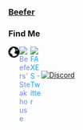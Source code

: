 ### [Beefer][website]

### Find Me
[<img align="left" style="fill: #004d77; color: #004d77;" alt="www.beeferdev.wtf" width="22px" src="https://raw.githubusercontent.com/iconic/open-iconic/master/svg/globe.svg" />][website]
[<img align="left" style="fill: #7289DA; color: #7289DA;" alt="Beefers' Steakhouse" width="22px" src="https://cdn.jsdelivr.net/npm/simple-icons@v3/icons/discord.svg" />][discord]
[<img align="left" style="fill: #1DA1F2; color: #1DA1F2;" alt="FAXES - Twitter" width="22px" src="https://cdn.jsdelivr.net/npm/simple-icons@v3/icons/twitter.svg" />][twitter]

<br />
<br />

[![Discord](https://www.beeferdev.wtf/images/26obc9zr.png)](https://beeferdev.wtf/discord)

<br />

[website]: https://beeferdev.wtf/
[discord]: https://beeferdev.wtf/discord
[twitter]: https://beeferdev.wtf/twitter
